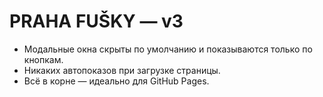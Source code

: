 # PRAHA FUŠKY — v3
- Модальные окна скрыты по умолчанию и показываются только по кнопкам.
- Никаких автопоказов при загрузке страницы.
- Всё в корне — идеально для GitHub Pages.
